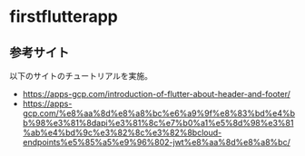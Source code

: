 # firstflutterapp

## 参考サイト
以下のサイトのチュートリアルを実施。
* https://apps-gcp.com/introduction-of-flutter-about-header-and-footer/
* https://apps-gcp.com/%e8%aa%8d%e8%a8%bc%e6%a9%9f%e8%83%bd%e4%bb%98%e3%81%8dapi%e3%81%8c%e7%b0%a1%e5%8d%98%e3%81%ab%e4%bd%9c%e3%82%8c%e3%82%8bcloud-endpoints%e5%85%a5%e9%96%802-jwt%e8%aa%8d%e8%a8%bc/